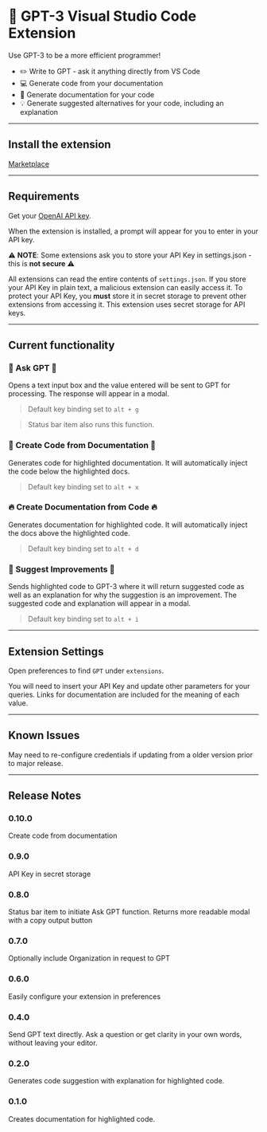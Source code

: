 # 🤖 GPT-3 Visual Studio Code Extension
Use GPT-3 to be a more efficient programmer!

- ✏️ Write to GPT - ask it anything directly from VS Code
- 💻 Generate code from your documentation
- 📖 Generate documentation for your code
- 💡 Generate suggested alternatives for your code, including an explanation

---

## Install the extension

[Marketplace](https://marketplace.visualstudio.com/items?itemName=Arrendy.gpt3-vscode-extension)

---
## Requirements
Get your [OpenAI API key](https://beta.openai.com/signup).

When the extension is installed, a prompt will appear for you to enter in your API key.

⚠️ **NOTE**: Some extensions ask you to store your API Key in settings.json - this is **not secure** ⚠️

All extensions can read the entire contents of `settings.json`. If you store your API Key in plain text, a malicious extension can easily access it. To protect your API Key, you **must** store it in secret storage to prevent other extensions from accessing it. This extension uses secret storage for API keys.

--- 

## Current functionality
### 🦄 Ask GPT 🦄
Opens a text input box and the value entered will be sent to GPT for processing. The response will appear in a modal.

> Default key binding set to `alt + g`

> Status bar item also runs this function.

### 🎉 Create Code from Documentation 🎉
Generates code for highlighted documentation. It will automatically inject the code below the highlighted docs.

> Default key binding set to `alt + x`

### 🔥 Create Documentation from Code 🔥
Generates documentation for highlighted code. It will automatically inject the docs above the highlighted code.

> Default key binding set to `alt + d`

### 💯 Suggest Improvements 💯
Sends highlighted code to GPT-3 where it will return suggested code as well as an explanation for why the suggestion is an improvement. The suggested code and explanation will appear in a modal.

> Default key binding set to `alt + i`

---
## Extension Settings
Open preferences to find `GPT` under `extensions`. 

You will need to insert your API Key and update other parameters for your queries. Links for documentation are included for the meaning of each value.

---

## Known Issues
May need to re-configure credentials if updating from a older version prior to major release.

---

## Release Notes

### 0.10.0
Create code from documentation

### 0.9.0
API Key in secret storage

### 0.8.0
Status bar item to initiate Ask GPT function. Returns more readable modal with a copy output button

### 0.7.0
Optionally include Organization in request to GPT

### 0.6.0
Easily configure your extension in preferences

### 0.4.0
Send GPT text directly. Ask a question or get clarity in your own words, without leaving your editor.

### 0.2.0
Generates code suggestion with explanation for highlighted code.

### 0.1.0
Creates documentation for highlighted code.
